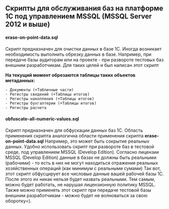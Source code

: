 ## Скрипты для обслуживания баз на платформе 1С под управлением MSSQL (MSSQL Server 2012 и выше)

#### erase-on-point-data.sql
Cкрипт предназначен для очистки данных в базе 1С. Иногда возникает необходимость выполнить обрезку данных в базе.
Например, при передаче базы аудиторам или на проекте - при развороте тестовых баз внешним разработчикам. Для таких целей и был написан этот скрипт

**На текущий момент обрезаются таблицы таких объектов метаданных:**

    - Документы (+Табличные части)
    - Регистры сведений (+Таблицы итогов)
    - Регистры накопления (+Таблицы итогов)
    - Регистры бухгалтерии (+Таблицы итогов)
    - Регистры расчета

#### obfuscate-all-numeric-values.sql

Скрипт предназначен для обфускации данных баз 1С. Область применения  скрипта аналогична области применения скрипта **erase-on-point-data.sql**
Например, это может быть сокрытие реальных данных. Удобно использовать скрипт при развороте баз в тестовой среде, под управлением MSSQL (Develop Edition). 
Согласно лицензии MSSQL (Develop Edition) данные в базах не должны быть реальными (рабочими) - то есть в них не могут находиться отражения реальных хозяйственных операций (как минимум с реальными сумами)
Так вот, этот скрипт обфусцирует все числовые данные вашей рабочей базы 1С. После этого их никак нельзя будет назвать реальными.
Тем самым, можно будет работать, не нарушая лицензионную политику MSSQL. Также можно применять этот скрипт при передаче тестовой базы внешним разработчикам - можно будет не волноваться за свою оборотку=).